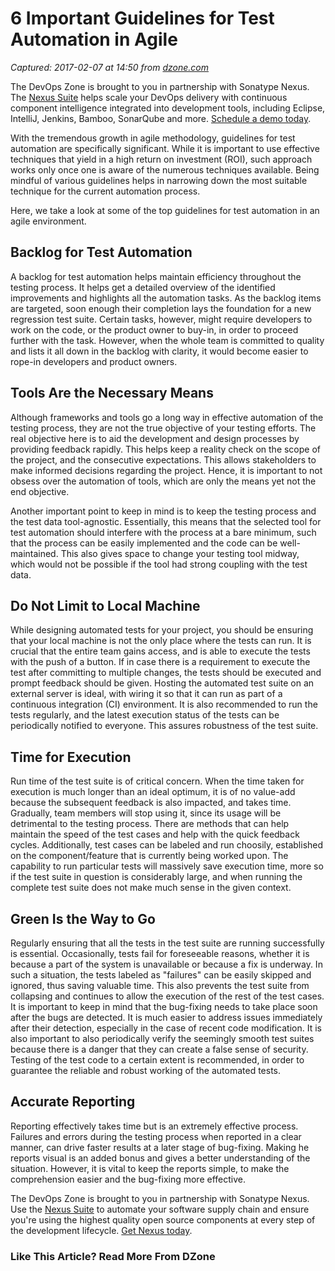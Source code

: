 # 6 Important Guidelines for Test Automation in Agile

_Captured: 2017-02-07 at 14:50 from [dzone.com](https://dzone.com/articles/6-important-guidelines-for-test-automation-in-agil?fromrel=true)_

The DevOps Zone is brought to you in partnership with Sonatype Nexus. The [Nexus Suite](https://dzone.com/go?i=146021&u=https%3A%2F%2Fwww.sonatype.com%2Fnexus-lifecycle%3Futm_source%3DDZONE%2520-%2520Nexus%2520Lifecycle%2520-%2520September%25202016%26utm_medium%3DDZONE%2520-%2520Nexus%2520Lifecycle%2520-%2520September%25202016%26utm_campaign%3DDZONE%2520-%2520Nexus%2520Lifecycle%2520-%2520September%25202016) helps scale your DevOps delivery with continuous component intelligence integrated into development tools, including Eclipse, IntelliJ, Jenkins, Bamboo, SonarQube and more. [Schedule a demo today](https://dzone.com/go?i=146021&u=https%3A%2F%2Fwww.sonatype.com%2Fnexus-lifecycle%3Futm_source%3DDZONE%2520-%2520Nexus%2520Lifecycle%2520-%2520September%25202016%26utm_medium%3DDZONE%2520-%2520Nexus%2520Lifecycle%2520-%2520September%25202016%26utm_campaign%3DDZONE%2520-%2520Nexus%2520Lifecycle%2520-%2520September%25202016).

With the tremendous growth in agile methodology, guidelines for test automation are specifically significant. While it is important to use effective techniques that yield in a high return on investment (ROI), such approach works only once one is aware of the numerous techniques available. Being mindful of various guidelines helps in narrowing down the most suitable technique for the current automation process.

Here, we take a look at some of the top guidelines for test automation in an agile environment.

## **Backlog for Test Automation**

A backlog for test automation helps maintain efficiency throughout the testing process. It helps get a detailed overview of the identified improvements and highlights all the automation tasks. As the backlog items are targeted, soon enough their completion lays the foundation for a new regression test suite. Certain tasks, however, might require developers to work on the code, or the product owner to buy-in, in order to proceed further with the task. However, when the whole team is committed to quality and lists it all down in the backlog with clarity, it would become easier to rope-in developers and product owners.

## **Tools Are the Necessary Means**

Although frameworks and tools go a long way in effective automation of the testing process, they are not the true objective of your testing efforts. The real objective here is to aid the development and design processes by providing feedback rapidly. This helps keep a reality check on the scope of the project, and the consecutive expectations. This allows stakeholders to make informed decisions regarding the project. Hence, it is important to not obsess over the automation of tools, which are only the means yet not the end objective.

Another important point to keep in mind is to keep the testing process and the test data tool-agnostic. Essentially, this means that the selected tool for test automation should interfere with the process at a bare minimum, such that the process can be easily implemented and the code can be well-maintained. This also gives space to change your testing tool midway, which would not be possible if the tool had strong coupling with the test data.

## **Do Not Limit to Local Machine**

While designing automated tests for your project, you should be ensuring that your local machine is not the only place where the tests can run. It is crucial that the entire team gains access, and is able to execute the tests with the push of a button. If in case there is a requirement to execute the test after committing to multiple changes, the tests should be executed and prompt feedback should be given. Hosting the automated test suite on an external server is ideal, with wiring it so that it can run as part of a continuous integration (CI) environment. It is also recommended to run the tests regularly, and the latest execution status of the tests can be periodically notified to everyone. This assures robustness of the test suite.

## **Time for Execution**

Run time of the test suite is of critical concern. When the time taken for execution is much longer than an ideal optimum, it is of no value-add because the subsequent feedback is also impacted, and takes time. Gradually, team members will stop using it, since its usage will be detrimental to the testing process. There are methods that can help maintain the speed of the test cases and help with the quick feedback cycles. Additionally, test cases can be labeled and run choosily, established on the component/feature that is currently being worked upon. The capability to run particular tests will massively save execution time, more so if the test suite in question is considerably large, and when running the complete test suite does not make much sense in the given context.

## **Green Is the Way to Go**

Regularly ensuring that all the tests in the test suite are running successfully is essential. Occasionally, tests fail for foreseeable reasons, whether it is because a part of the system is unavailable or because a fix is underway. In such a situation, the tests labeled as "failures" can be easily skipped and ignored, thus saving valuable time. This also prevents the test suite from collapsing and continues to allow the execution of the rest of the test cases. It is important to keep in mind that the bug-fixing needs to take place soon after the bugs are detected. It is much easier to address issues immediately after their detection, especially in the case of recent code modification. It is also important to also periodically verify the seemingly smooth test suites because there is a danger that they can create a false sense of security. Testing of the test code to a certain extent is recommended, in order to guarantee the reliable and robust working of the automated tests.

## **Accurate Reporting**

Reporting effectively takes time but is an extremely effective process. Failures and errors during the testing process when reported in a clear manner, can drive faster results at a later stage of bug-fixing. Making he reports visual is an added bonus and gives a better understanding of the situation. However, it is vital to keep the reports simple, to make the comprehension easier and the bug-fixing more effective.

The DevOps Zone is brought to you in partnership with Sonatype Nexus. Use the [Nexus Suite](https://dzone.com/go?i=146022&u=https%3A%2F%2Fwww.sonatype.com%2Fget-nexus-sonatype%3Futm_source%3DDZONE%2520-%2520Get%2520Nexus%2520-%2520September%25202016%26utm_medium%3DDZONE%2520-%2520Get%2520Nexus%2520-%2520September%25202016%26utm_campaign%3DDZONE%2520-%2520Get%2520Nexus%2520-%2520September%25202016) to automate your software supply chain and ensure you're using the highest quality open source components at every step of the development lifecycle. [Get Nexus today](https://dzone.com/go?i=146022&u=https%3A%2F%2Fwww.sonatype.com%2Fget-nexus-sonatype%3Futm_source%3DDZONE%2520-%2520Get%2520Nexus%2520-%2520September%25202016%26utm_medium%3DDZONE%2520-%2520Get%2520Nexus%2520-%2520September%25202016%26utm_campaign%3DDZONE%2520-%2520Get%2520Nexus%2520-%2520September%25202016).

### Like This Article? Read More From DZone
